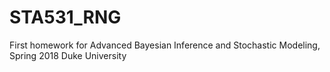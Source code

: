 # STA531_RNG
First homework for Advanced Bayesian Inference and Stochastic Modeling, Spring 2018 Duke University 
